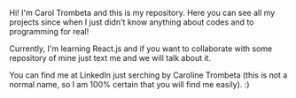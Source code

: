 Hi! I'm Carol Trombeta and this is my repository. Here you can see all my projects since when I just didn't know anything about codes and to programming for real!

Currently, I'm learning React.js and if you want to collaborate with some repository of mine just text me and we will talk about it.

You can find me at LinkedIn just serching by Caroline Trombeta (this is not a normal name, so I am 100% certain that you will find me easily). :)
